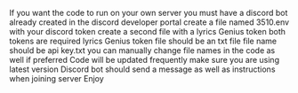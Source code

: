 If you want the code to run on your own server
you must have a discord bot already created in the discord developer portal
create a file named 3510.env with your discord token
create a second file with a lyrics Genius token 
both tokens are required
lyrics Genius token file should be an txt file
file name should be api key.txt
you can manually change file names in the code as well if preferred
Code will be updated frequently make sure you are using latest version 
Discord bot should send a message as well as instructions when joining server
Enjoy
